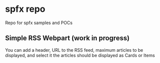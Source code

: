 # spfx repo
Repo for spfx samples and POCs


## Simple RSS Webpart (work in progress)
You can add a header, URL to the RSS feed, maximum articles to be displayed, and select it the articles should be displayed as Cards or Items
